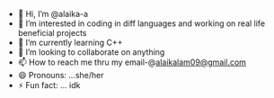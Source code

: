 - 👋 Hi, I’m @alaika-a
- 👀 I’m interested in coding in diff languages and working on real life beneficial projects 
- 🌱 I’m currently learning C++
- 💞️ I’m looking to collaborate on anything
- 📫 How to reach me thru my email-@alaikalam09@gmail.com
- 😄 Pronouns: ...she/her
- ⚡ Fun fact: ... idk

<!---
alaika-a/alaika-a is a ✨ special ✨ repository because its `README.md` (this file) appears on your GitHub profile.
You can click the Preview link to take a look at your changes.
--->
